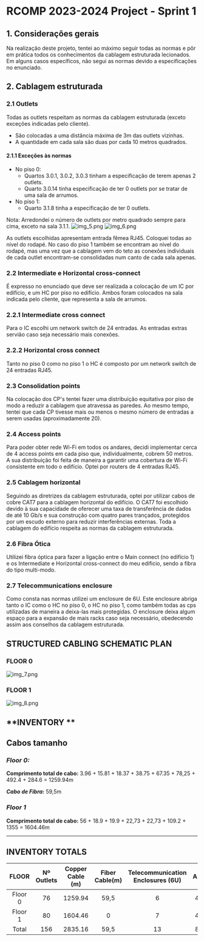 RCOMP 2023-2024 Project - Sprint 1 
===========================================

## 1. Considerações gerais

Na realização deste projeto, tentei ao máximo seguir todas as normas e pôr em prática todos os conhecimentos da cablagem estruturada lecionados. Em alguns casos específicos, não segui as normas devido a especificações no enunciado.

## 2. Cablagem estruturada

### 2.1 Outlets

Todas as outlets respeitam as normas da cablagem estruturada (exceto exceções indicadas pelo cliente).
- São colocadas a uma distância máxima de 3m das outlets vizinhas.
- A quantidade em cada sala são duas por cada 10 metros quadrados.

#### 2.1.1 Exceções às normas

- No piso 0:
  - Quartos 3.0.1, 3.0.2, 3.0.3 tinham a especificação de terem apenas 2 outlets.
  - Quarto 3.0.14 tinha especificação de ter 0 outlets por se tratar de uma sala de arrumos.
- No piso 1:
  - Quarto 3.1.8 tinha a especificação de ter 0 outlets.

Nota: Arredondei o número de outlets por metro quadrado sempre para cima, exceto na sala 3.1.1.
![img_5.png](img_5.png)
![img_6.png](img_6.png)

As outlets escolhidas apresentam entrada fêmea RJ45. Coloquei todas ao nível do rodapé. No caso do piso 1 também se encontram ao nível do rodapé, mas uma vez que a cablagem vem do teto as conexões individuais de cada outlet encontram-se consolidadas num canto de cada sala apenas.

### 2.2 Intermediate e Horizontal cross-connect

É expresso no enunciado que deve ser realizada a colocação de um IC por edifício, e um HC por piso no edifício. Ambos foram colocados na sala indicada pelo cliente, que representa a sala de arrumos.

### 2.2.1 Intermediate cross connect
Para o  IC escolhi um network switch de 24 entradas. As entradas extras servião caso seja necessário mais conexões.

### 2.2.2 Horizontal cross connect
Tanto no piso 0 como no piso 1 o HC é composto por um network switch de 24 entradas RJ45.

### 2.3 Consolidation points

Na colocação dos CP's tentei fazer uma distribuição equitativa por piso de modo a reduzir a cablagem que atravessa as paredes. Ao mesmo tempo, tentei que cada CP tivesse mais ou menos o mesmo número de entradas a serem usadas (aproximadamente 20). 

### 2.4 Access points

Para poder obter rede Wi-Fi em todos os andares, decidi implementar cerca de 4 access points em cada piso que, individualmente, cobrem 50 metros. A sua distribuição foi feita de maneira a garantir uma cobertura de Wi-Fi consistente em todo o edifício.
Optei por routers de 4 entradas RJ45.

### 2.5 Cablagem horizontal

Seguindo as diretrizes da cablagem estruturada, optei por utilizar cabos de cobre CAT7 para a cablagem horizontal do edifício. O CAT7 foi escolhido devido à sua capacidade de oferecer uma taxa de transferência de dados de até 10 Gb/s e sua construção com quatro pares trançados, protegidos por um escudo externo para reduzir interferências externas. Toda a cablagem do edifício respeita as normas da cablagem estruturada.

### 2.6 Fibra Ótica

Utilizei fibra óptica para fazer a ligação entre o Main connect (no edifício 1) e os Intermediate e Horizontal cross-connect do meu edificio, sendo a fibra do tipo multi-modo.

### 2.7 Telecommunications enclosure

Como consta nas normas utilizei um enclosure de 6U. Este enclosure abriga tanto o IC como o HC no piso 0, o HC no piso 1, como também todas as cps utilizadas de maneira a deixa-las mais protegidas. O enclosure deixa algum espaço para a expansão de mais racks caso seja necessário, obedecendo assim aos conselhos da cablagem estruturada.




## **STRUCTURED CABLING SCHEMATIC PLAN** ##

### FLOOR 0 ###

![img_7.png](img_7.png)

### FLOOR 1 ###

![img_8.png](img_8.png)

## **INVENTORY ** ##


## **Cabos tamanho** ##

### ***Floor 0:*** ###

**Comprimento total de cabo:** 3.96 + 15.81 + 18.37 + 38.75 + 67.35 + 78,25 + 492.4 + 284.6 = 1259.94m

***Cabo de Fibra:*** 59,5m


### ***Floor 1*** ###

**Comprimento total de cabo:** 56 + 18.9 + 19.9 + 22,73 + 22,73 + 109.2 + 1355 = 1604.46m


--------------------------------------------------------------------------------------------------------------------





## **INVENTORY TOTALS** ##

|  FLOOR  | Nº Outlets | Copper Cable (m) | Fiber Cable(m) | Telecommunication Enclosures (6U) | AP |  CP   | HCC | ICC | Switches   | Patch Panels | 
|:-------:|:----------:|:----------------:|:--------------:|:---------------------------------:|:---:|:-----:|:----|-----|------------|--------------|
| Floor 0 |     76     |     1259.94      |      59,5      |                 6                 |  4 | 5     | 1   | 1   | 2(24ports) | 2(48ports)   |
| Floor 1 |     80     |     1604.46      |       0        |                 7                 |  4 |   6   | 1   | 0   | 1(24ports) | 2(48ports)   |
|  Total  |    156     |     2835.16      |      59,5      |                13                 |  8 |  11   | 2   | 1   | 3          | 4            |
